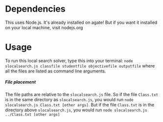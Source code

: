 # Dependencies
This uses Node.js. It's already installed on agate! But if you want it installed on your local machine, visit nodejs.org

# Usage
To run this local search solver, type this into your terminal:
`node slocalsearch.js classfile studentfile objectivefile outputfile`
where all the files are listed as command line arguments.

##### File placement
The file paths are relative to the `slocalsearch.js` file. So if the file `Class.txt` is in the same directory as `slocalsearch.js`, you would run `node slocalsearch.js Class.txt [other args]`. But if the file `Class.txt` is in the directory above `slocalsearch.js`, you would run `node slocalsearch.js ../Class.txt [other args]`


